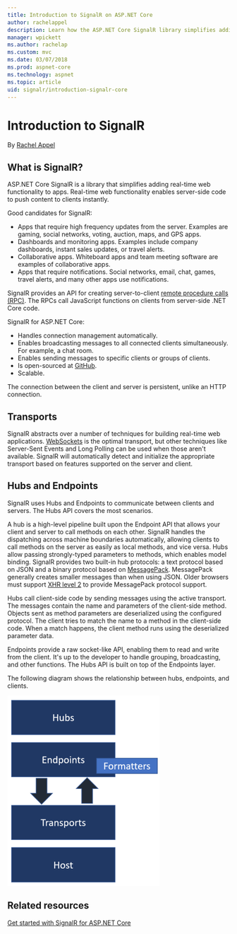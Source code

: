 ```yaml
---
title: Introduction to SignalR on ASP.NET Core
author: rachelappel
description: Learn how the ASP.NET Core SignalR library simplifies adding real-time web functionality to apps.
manager: wpickett
ms.author: rachelap
ms.custom: mvc
ms.date: 03/07/2018
ms.prod: aspnet-core
ms.technology: aspnet
ms.topic: article
uid: signalr/introduction-signalr-core
---
```

# Introduction to SignalR

By [Rachel Appel](https://twitter.com/rachelappel)

## What is SignalR?

ASP.NET Core SignalR is a library that simplifies adding real-time web functionality to apps. Real-time web functionality enables server-side code to push content to clients instantly.

Good candidates for SignalR:

* Apps that require high frequency updates from the server. Examples are gaming, social networks, voting, auction, maps, and GPS apps.
* Dashboards and monitoring apps. Examples include company dashboards, instant sales updates, or travel alerts.
* Collaborative apps. Whiteboard apps and team meeting software are examples of collaborative apps.
* Apps that require notifications. Social networks, email, chat, games, travel alerts, and many other apps use notifications.

SignalR provides an API for creating server-to-client [remote procedure calls (RPC)](https://wikipedia.org/wiki/Remote_procedure_call). The RPCs call JavaScript functions on clients from server-side .NET Core code.

SignalR for ASP.NET Core:

* Handles connection management automatically.
* Enables broadcasting messages to all connected clients simultaneously. For example, a chat room.
* Enables sending messages to specific clients or groups of clients.
* Is open-sourced at [GitHub](https://github.com/aspnet/signalr).
* Scalable.

The connection between the client and server is persistent, unlike an HTTP connection.

## Transports

SignalR abstracts over a number of techniques for building real-time web applications. [WebSockets](https://tools.ietf.org/html/rfc7118) is the optimal transport, but other techniques like Server-Sent Events and Long Polling can be used when those aren't available. SignalR will automatically detect and initialize the appropriate transport based on features supported on the server and client.

## Hubs and Endpoints

SignalR uses Hubs and Endpoints to communicate between clients and servers. The Hubs API covers the most scenarios.

A hub is a high-level pipeline built upon the Endpoint API that allows your client and server to call methods on each other. SignalR handles the dispatching across machine boundaries automatically, allowing clients to call methods on the server as easily as local methods, and vice versa. Hubs allow passing strongly-typed parameters to methods, which enables model binding. SignalR provides two built-in hub protocols: a text protocol based on JSON and a binary protocol based on [MessagePack](https://msgpack.org/).  MessagePack generally creates smaller messages than when using JSON. Older browsers must support [XHR level 2](https://caniuse.com/#feat=xhr2) to provide MessagePack protocol support.

Hubs call client-side code by sending messages using the active transport. The messages contain the name and parameters of the client-side method. Objects sent as method parameters are deserialized using the configured protocol. The client tries to match the name to a method in the client-side code. When a match happens, the client method runs using the deserialized parameter data.

Endpoints provide a raw socket-like API, enabling them to read and write from the client. It's up to the developer to handle grouping, broadcasting, and other functions. The Hubs API is built on top of the Endpoints layer.

The following diagram shows the relationship between hubs, endpoints, and clients.

![SignalR map](introduction-signalr-core/_static/signalr-core-architecture.png)

## Related resources

[Get started with SignalR for ASP.NET Core](xref:signalr/get-started-signalr-core)
